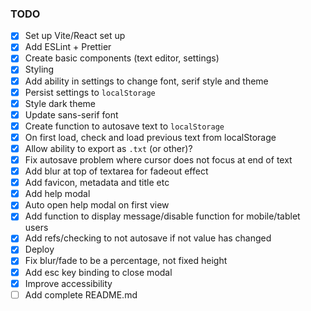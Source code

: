 ### TODO

- [x] Set up Vite/React set up
- [x] Add ESLint + Prettier
- [x] Create basic components (text editor, settings)
- [x] Styling
- [x] Add ability in settings to change font, serif style and theme
- [x] Persist settings to `localStorage`
- [x] Style dark theme
- [x] Update sans-serif font
- [x] Create function to autosave text to `localStorage`
- [x] On first load, check and load previous text from localStorage
- [x] Allow ability to export as `.txt` (or other)?
- [x] Fix autosave problem where cursor does not focus at end of text
- [x] Add blur at top of textarea for fadeout effect
- [x] Add favicon, metadata and title etc
- [x] Add help modal
- [x] Auto open help modal on first view
- [x] Add function to display message/disable function for mobile/tablet users
- [x] Add refs/checking to not autosave if not value has changed
- [x] Deploy
- [x] Fix blur/fade to be a percentage, not fixed height
- [x] Add esc key binding to close modal
- [x] Improve accessibility
- [ ] Add complete README.md
